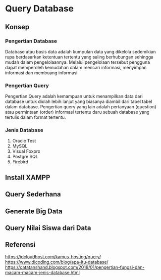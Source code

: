 # Query Database
## Konsep
### Pengertian Database
Database atau basis data adalah kumpulan data yang dikelola sedemikian rupa berdasarkan ketentuan tertentu yang saling berhubungan sehingga mudah dalam pengelolaannya. Melalui pengelolaan tersebut pengguna dapat memperoleh kemudahan dalam mencari informasi, menyimpan informasi dan membuang informasi.
### Pengertian Query
Pengertian Query adalah kemampuan untuk menampilkan data dari database untuk diolah lebih lanjut yang biasanya diambil dari tabel tabel dalam database. Pengertian query yang lain adalah pertanyaan (question) atau permintaan (order) informasi tertentu daru sebuah database yang tertulis dalam format tertentu.
### Jenis Database
1. Oracle
   Test
2. MySQL
3. Visual Foxpro
4. Postgre SQL
5. Firebird
## Install XAMPP
## Query Sederhana
## Generate Big Data
## Query Nilai Siswa dari Data
## Referensi
https://idcloudhost.com/kamus-hosting/query/ <br>
https://www.dicoding.com/blog/apa-itu-database/ <br>
https://catatanshand.blogspot.com/2018/01/pengertian-fungsi-dan-macam-macam-jenis-database.html <br>
